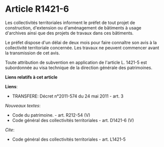 # Article R1421-6

Les collectivités territoriales informent le préfet de tout projet de construction, d'extension ou d'aménagement de bâtiments
à usage d'archives ainsi que des projets de travaux dans ces bâtiments. 

Le préfet dispose d'un délai de deux mois pour faire connaître son avis à la collectivité territoriale concernée. Les travaux
ne peuvent commencer avant la transmission de cet avis. 

Toute attribution de subvention en application de l'article L. 1421-5 est subordonnée au visa technique de la    direction
générale des patrimoines.

**Liens relatifs à cet article**

**Liens**:

  - TRANSFERE: Décret n°2011-574 du 24 mai 2011 - art. 3

_Nouveaux textes_:

  - Code du patrimoine. - art. R212-54 (V)
  - Code général des collectivités territoriales - art. D1421-6 (V)

_Cite_:

  - Code général des collectivités territoriales - art. L1421-5
